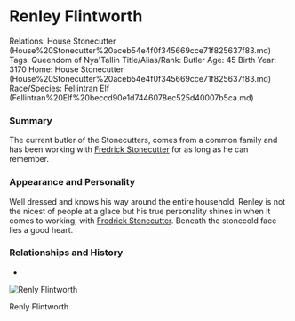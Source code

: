 # Renley Flintworth

Relations: House Stonecutter (House%20Stonecutter%20aceb54e4f0f345669cce71f825637f83.md) 
Tags: Queendom of Nya'Tallin
Title/Alias/Rank: Butler
Age: 45
Birth Year: 3170
Home: House Stonecutter (House%20Stonecutter%20aceb54e4f0f345669cce71f825637f83.md) 
Race/Species: Fellintran Elf (Fellintran%20Elf%20beccd90e1d7446078ec525d40007b5ca.md)

### Summary

The current butler of the Stonecutters, comes from a common family and has been working with [Fredrick Stonecutter](Fredrick%20Stonecutter%20fdaa8d45541241b2815c2ca448384eaa.md) for as long as he can remember.

### Appearance and Personality

Well dressed and knows his way around the entire household, Renley is not the nicest of people at a glace but his true personality shines in when it comes to working, with [Fredrick Stonecutter](Fredrick%20Stonecutter%20fdaa8d45541241b2815c2ca448384eaa.md). Beneath the stonecold face lies a good heart.

### **Relationships and History**

-

![Renly Flintworth](Untitled%20133.png)

Renly Flintworth